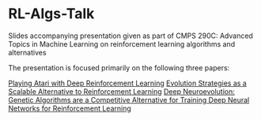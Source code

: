 # RL-Algs-Talk
Slides accompanying presentation given as part of CMPS 290C: Advanced Topics in Machine Learning on reinforcement learning algorithms and alternatives

The presentation is focused primarily on the following three papers:

[Playing Atari with Deep Reinforcement Learning](https://www.cs.toronto.edu/~vmnih/docs/dqn.pdf)
[Evolution Strategies as a Scalable Alternative to Reinforcement Learning](https://arxiv.org/pdf/1703.03864.pdf)
[Deep Neuroevolution: Genetic Algorithms are a Competitive Alternative for Training Deep Neural Networks for Reinforcement Learning](https://arxiv.org/pdf/1712.06567.pdf)

